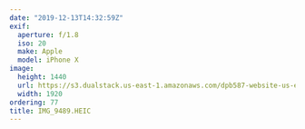 ```yaml
---
date: "2019-12-13T14:32:59Z"
exif:
  aperture: f/1.8
  iso: 20
  make: Apple
  model: iPhone X
image:
  height: 1440
  url: https://s3.dualstack.us-east-1.amazonaws.com/dpb587-website-us-east-1/asset/gallery/2019-south-america/db4350f3-7a58-ae1c-39f2-0f9dbdb614d7~1920.jpg
  width: 1920
ordering: 77
title: IMG_9489.HEIC
---
```

